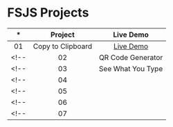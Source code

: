# FSJS Projects

|  *  |            Project             | Live Demo |
| :-: | :----------------------------: | :-------: |
| 01  |     Copy to Clipboard     | [Live Demo](https://get-a-joke.netlify.app/)  |
<!-- | 02  |     QR Code Generator    | [Live Demo](https://get-qr-code.netlify.app/)  | -->
<!-- | 03  |     See What You Type  | [Live Demo](https://display-what-you-type.netlify.app/)  | -->
<!-- | 04  |   | [Live Demo]()  | -->
<!-- | 05  |   | [Live Demo]()  | -->
<!-- | 06  |   | [Live Demo]()  | -->
<!-- | 07  |   | [Live Demo]()  | -->
